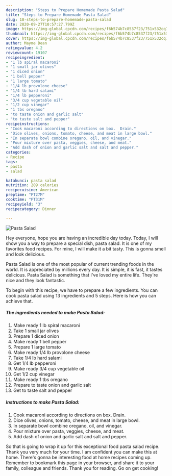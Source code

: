 ```yaml
---
description: "Steps to Prepare Homemade Pasta Salad"
title: "Steps to Prepare Homemade Pasta Salad"
slug: 18-steps-to-prepare-homemade-pasta-salad
date: 2020-09-27T10:57:27.799Z
image: https://img-global.cpcdn.com/recipes/f6b574b7c8537f23/751x532cq70/pasta-salad-recipe-main-photo.jpg
thumbnail: https://img-global.cpcdn.com/recipes/f6b574b7c8537f23/751x532cq70/pasta-salad-recipe-main-photo.jpg
cover: https://img-global.cpcdn.com/recipes/f6b574b7c8537f23/751x532cq70/pasta-salad-recipe-main-photo.jpg
author: Mayme Dean
ratingvalue: 4.2
reviewcount: 19107
recipeingredient:
- "1 lb spiral macaroni"
- "1 small jar olives"
- "1 diced onion"
- "1 bell pepper"
- "1 large tomato"
- "1/4 lb provolone cheese"
- "1/4 lb hard salami"
- "1/4 lb pepperoni"
- "3/4 cup vegetable oil"
- "1/2 cup vinegar"
- "1 tbs oregano"
- "to taste onion and garlic salt"
- "to taste salt and pepper"
recipeinstructions:
- "Cook macaroni according to directions on box.  Drain."
- "Dice olives, onions, tomato, cheese, and meat in large bowl."
- "In separate bowl combine oregano, oil, and vinegar."
- "Pour mixture over pasta, veggies, cheese, and meat."
- "Add dash of onion and garlic salt and salt and pepper."
categories:
- Recipe
tags:
- pasta
- salad

katakunci: pasta salad 
nutrition: 209 calories
recipecuisine: American
preptime: "PT27M"
cooktime: "PT31M"
recipeyield: "3"
recipecategory: Dinner

---
```



![Pasta Salad](https://img-global.cpcdn.com/recipes/f6b574b7c8537f23/751x532cq70/pasta-salad-recipe-main-photo.jpg)

Hey everyone, hope you are having an incredible day today. Today, I will show you a way to prepare a special dish, pasta salad. It is one of my favorites food recipes. For mine, I will make it a bit tasty. This is gonna smell and look delicious.

Pasta Salad is one of the most popular of current trending foods in the world. It is appreciated by millions every day. It is simple, it is fast, it tastes delicious. Pasta Salad is something that I've loved my entire life. They're nice and they look fantastic.




To begin with this recipe, we have to prepare a few ingredients. You can cook pasta salad using 13 ingredients and 5 steps. Here is how you can achieve that.

<!--inarticleads1-->

##### The ingredients needed to make Pasta Salad:

1. Make ready 1 lb spiral macaroni
1. Take 1 small jar olives
1. Prepare 1 diced onion
1. Make ready 1 bell pepper
1. Prepare 1 large tomato
1. Make ready 1/4 lb provolone cheese
1. Take 1/4 lb hard salami
1. Get 1/4 lb pepperoni
1. Make ready 3/4 cup vegetable oil
1. Get 1/2 cup vinegar
1. Make ready 1 tbs oregano
1. Prepare to taste onion and garlic salt
1. Get to taste salt and pepper




<!--inarticleads2-->

##### Instructions to make Pasta Salad:

1. Cook macaroni according to directions on box.  Drain.
1. Dice olives, onions, tomato, cheese, and meat in large bowl.
1. In separate bowl combine oregano, oil, and vinegar.
1. Pour mixture over pasta, veggies, cheese, and meat.
1. Add dash of onion and garlic salt and salt and pepper.




So that is going to wrap it up for this exceptional food pasta salad recipe. Thank you very much for your time. I am confident you can make this at home. There's gonna be interesting food at home recipes coming up. Remember to bookmark this page in your browser, and share it to your family, colleague and friends. Thank you for reading. Go on get cooking!
